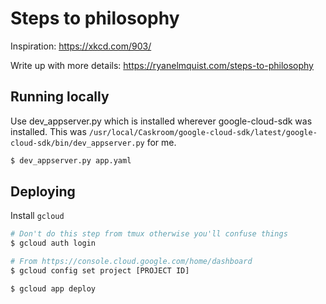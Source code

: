 # Steps to philosophy

Inspiration: https://xkcd.com/903/

Write up with more details: https://ryanelmquist.com/steps-to-philosophy

## Running locally

Use dev_appserver.py which is installed wherever google-cloud-sdk was
installed. This was
`/usr/local/Caskroom/google-cloud-sdk/latest/google-cloud-sdk/bin/dev_appserver.py`
for me.

```sh
$ dev_appserver.py app.yaml
```

## Deploying

Install `gcloud`

```sh
# Don't do this step from tmux otherwise you'll confuse things
$ gcloud auth login

# From https://console.cloud.google.com/home/dashboard
$ gcloud config set project [PROJECT ID]

$ gcloud app deploy
```
